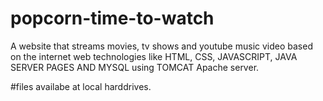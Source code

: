 # popcorn-time-to-watch
A website that streams movies,
tv shows and youtube music video based on the internet web technologies like HTML, CSS, JAVASCRIPT,
JAVA SERVER PAGES AND MYSQL using TOMCAT Apache server.

#files availabe at local harddrives.
